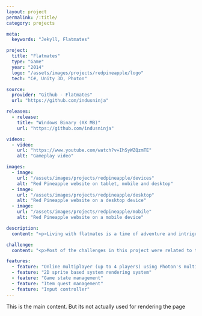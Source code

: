 ```yaml
---
layout: project
permalink: /:title/
category: projects

meta:
  keywords: "Jekyll, Flatmates"

project:
  title: "Flatmates"
  type: "Game"
  year: "2014"
  logo: "/assets/images/projects/redpineapple/logo"
  tech: "C#, Unity 3D, Photon"

source:
  provider: "Github - Flatmates"
  url: "https://github.com/indusninja"

releases:
  - release:
    title: "Windows Binary (XX MB)"
    url: "https://github.com/indusninja"

videos:
  - video:
    url: "https://www.youtube.com/watch?v=IhSyWZQzmTE"
    alt: "Gameplay video"

images:
  - image:
    url: "/assets/images/projects/redpineapple/devices"
    alt: "Red Pineapple website on tablet, mobile and desktop"
  - image:
    url: "/assets/images/projects/redpineapple/desktop"
    alt: "Red Pineapple website on a desktop device"
  - image:
    url: "/assets/images/projects/redpineapple/mobile"
    alt: "Red Pineapple website on a mobile device"

description:
  content: "<p>Living with flatmates is a time of adventure and intrigue. This game tries to capture that sentiment.</p><p>The game is allows up to 4 players to take part in a free for all tournament to see which roommate can hoard the most items in his/her room.</p><p>Each player gets individual missions assigned to them which requires them to seek a particular item in the household. If that item is currently with another roommate, then they have to make sure they're not seen while borrowing it.</p><p>At the end of the allocated time, roommate with the most finished missions wins the game.</p>"

challenge:
  content: "<p>Most of the challenges in this project were related to the network programming to accomplish a real-time multiplayer experience. In addition, using the 2D kit (newly introduced at the time) in Unity was a challenge.</p>"

features:
  - feature: "Online multiplayer (up to 4 players) using Photon's multiplayer API"
  - feature: "2D sprite based system rendering system"
  - feature: "Game state management"
  - feature: "Item quest management"
  - feature: "Input controller"
---
```

<p>This is the main content. But its not actually used for rendering the page</p>
